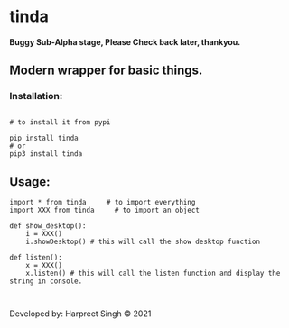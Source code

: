 # tinda
#### Buggy Sub-Alpha stage, Please Check back later, thankyou.
 
## Modern wrapper for basic things. 

### Installation:

```

# to install it from pypi

pip install tinda
# or
pip3 install tinda

```

## Usage:

```
import * from tinda     # to import everything
import XXX from tinda     # to import an object

def show_desktop(): 
    i = XXX()
    i.showDesktop() # this will call the show desktop function

def listen():
    x = XXX()
    x.listen() # this will call the listen function and display the string in console.



```


Developed by:
Harpreet Singh © 2021
